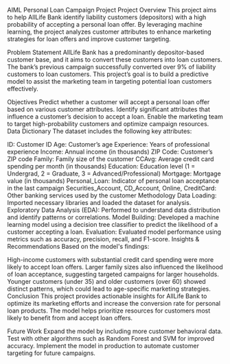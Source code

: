 AIML Personal Loan Campaign Project
Project Overview
This project aims to help AllLife Bank identify liability customers (depositors) with a high probability of accepting a personal loan offer. By leveraging machine learning, the project analyzes customer attributes to enhance marketing strategies for loan offers and improve customer targeting.

Problem Statement
AllLife Bank has a predominantly depositor-based customer base, and it aims to convert these customers into loan customers. The bank’s previous campaign successfully converted over 9% of liability customers to loan customers. This project’s goal is to build a predictive model to assist the marketing team in targeting potential loan customers effectively.

Objectives
Predict whether a customer will accept a personal loan offer based on various customer attributes.
Identify significant attributes that influence a customer’s decision to accept a loan.
Enable the marketing team to target high-probability customers and optimize campaign resources.
Data Dictionary
The dataset includes the following key attributes:

ID: Customer ID
Age: Customer’s age
Experience: Years of professional experience
Income: Annual income (in thousands)
ZIP Code: Customer’s ZIP code
Family: Family size of the customer
CCAvg: Average credit card spending per month (in thousands)
Education: Education level (1 = Undergrad, 2 = Graduate, 3 = Advanced/Professional)
Mortgage: Mortgage value (in thousands)
Personal_Loan: Indicator of personal loan acceptance in the last campaign
Securities_Account, CD_Account, Online, CreditCard: Other banking services used by the customer
Methodology
Data Loading: Imported necessary libraries and loaded the dataset for analysis.
Exploratory Data Analysis (EDA): Performed to understand data distribution and identify patterns or correlations.
Model Building: Developed a machine learning model using a decision tree classifier to predict the likelihood of a customer accepting a loan.
Evaluation: Evaluated model performance using metrics such as accuracy, precision, recall, and F1-score.
Insights & Recommendations
Based on the model's findings:

High-income customers with substantial credit card spending were more likely to accept loan offers.
Larger family sizes also influenced the likelihood of loan acceptance, suggesting targeted campaigns for larger households.
Younger customers (under 35) and older customers (over 60) showed distinct patterns, which could lead to age-specific marketing strategies.
Conclusion
This project provides actionable insights for AllLife Bank to optimize its marketing efforts and increase the conversion rate for personal loan products. The model helps prioritize resources for customers most likely to benefit from and accept loan offers.

Future Work
Expand the model by including more customer behavioral data.
Test with other algorithms such as Random Forest and SVM for improved accuracy.
Implement the model in production to automate customer targeting for future campaigns.
